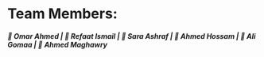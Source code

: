 # Team Members:

##### 👤 Omar Ahmed | 👤 Refaat Ismail | 👤 Sara Ashraf | 👤 Ahmed Hossam | 👤 Ali Gomaa | 👤 Ahmed Maghawry